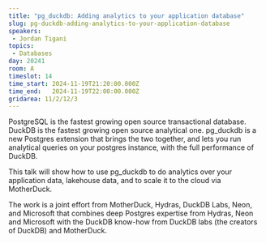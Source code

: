 ```yaml
---
title: "pg_duckdb: Adding analytics to your application database"
slug: pg-duckdb-adding-analytics-to-your-application-database
speakers:
 - Jordan Tigani
topics:
 - Databases
day: 20241
room: A
timeslot: 14
time_start: 2024-11-19T21:20:00.000Z
time_end:   2024-11-19T22:00:00.000Z
gridarea: 11/2/12/3
---
```


PostgreSQL is the fastest growing open source transactional database. DuckDB is the fastest growing open source analytical one. pg_duckdb is a new Postgres extension that brings the two together, and lets you run analytical queries on your postgres instance, with the full performance of DuckDB. 
 
This talk will show how to use pg_duckdb to do analytics over your application data, lakehouse data, and to scale it to the cloud via MotherDuck.
 
The work is a joint effort from MotherDuck, Hydras, DuckDB Labs, Neon, and Microsoft that combines deep Postgres expertise from Hydras, Neon and Microsoft with the DuckDB know-how from DuckDB labs (the creators of DuckDB) and MotherDuck.